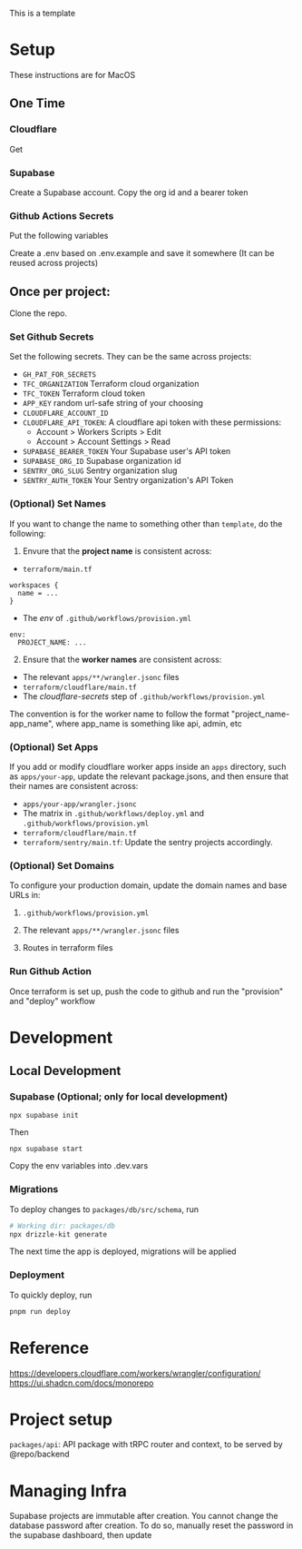 This is a template

# Setup

These instructions are for MacOS

## One Time

### Cloudflare

Get 

### Supabase

Create a Supabase account. Copy the org id and a bearer token

### Github Actions Secrets

Put the following variables

Create a .env based on .env.example and save it somewhere (It can be reused across projects)

## Once per project:

Clone the repo.

### Set Github Secrets

Set the following secrets. They can be the same across projects:

- `GH_PAT_FOR_SECRETS`
- `TFC_ORGANIZATION` Terraform cloud organization
- `TFC_TOKEN` Terraform cloud token
- `APP_KEY` random url-safe string of your choosing
- `CLOUDFLARE_ACCOUNT_ID`
- `CLOUDFLARE_API_TOKEN`: A cloudflare api token with these permissions:
  - Account > Workers Scripts > Edit
  - Account > Account Settings > Read
- `SUPABASE_BEARER_TOKEN` Your Supabase user's API token
- `SUPABASE_ORG_ID` Supabase organization id
- `SENTRY_ORG_SLUG` Sentry organization slug
- `SENTRY_AUTH_TOKEN` Your Sentry organization's API Token



### (Optional) Set Names

If you want to change the name to something other than `template`, do the following:

1. Envure that the **project name** is consistent across:

- `terraform/main.tf`

```
workspaces {
  name = ...
}
```

- The *env* of `.github/workflows/provision.yml`

```
env:
  PROJECT_NAME: ...
```


2. Ensure that the **worker names** are consistent across:
- The relevant `apps/**/wrangler.jsonc` files
- `terraform/cloudflare/main.tf`
- The *cloudflare-secrets* step of `.github/workflows/provision.yml`

The convention is for the worker name to follow the format "project_name-app_name", where app_name is something like api, admin, etc


### (Optional) Set Apps

If you add or modify cloudflare worker apps inside an `apps` directory, such as `apps/your-app`, update the relevant package.jsons, and then ensure that their names are consistent across:

- `apps/your-app/wrangler.jsonc`
- The matrix in `.github/workflows/deploy.yml` and `.github/workflows/provision.yml`
- `terraform/cloudflare/main.tf`
- `terraform/sentry/main.tf`: Update the sentry projects accordingly.


### (Optional) Set Domains

To configure your production domain, update the domain names and base URLs in:

1. `.github/workflows/provision.yml`

2. The relevant `apps/**/wrangler.jsonc` files

3. Routes in terraform files


### Run Github Action

Once terraform is set up, push the code to github and run the "provision" and "deploy" workflow

# Development

## Local Development

### Supabase (Optional; only for local development)

```
npx supabase init
```

Then

```
npx supabase start
```

Copy the env variables into .dev.vars


### Migrations

To deploy changes to `packages/db/src/schema`, run

```bash
# Working dir: packages/db
npx drizzle-kit generate
```

The next time the app is deployed, migrations will be applied

### Deployment

To quickly deploy, run

```bash
pnpm run deploy
```

# Reference

https://developers.cloudflare.com/workers/wrangler/configuration/
https://ui.shadcn.com/docs/monorepo

# Project setup

`packages/api`: API package with tRPC router and context, to be served by @repo/backend


# Managing Infra

Supabase projects are immutable after creation. You cannot change the database password after creation. To do so, manually reset the password in the supabase dashboard, then update 